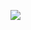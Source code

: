 
![](http://www.plantuml.com/plantuml/proxy?cache=yes&src=https://raw.githubusercontent.com/vano7577/UML/master/UCD_3.puml)
